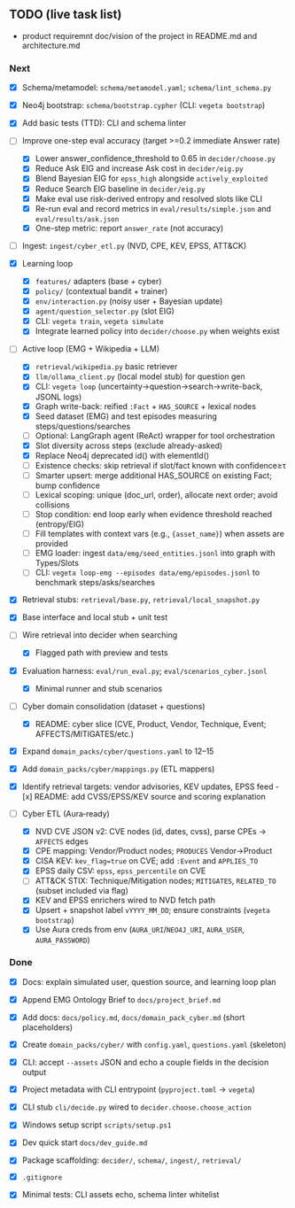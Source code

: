 ## TODO (live task list)

- product requiremnt doc/vision of the project in README.md and architecture.md


### Next
- [x] Schema/metamodel: `schema/metamodel.yaml`; `schema/lint_schema.py`
 - [x] Neo4j bootstrap: `schema/bootstrap.cypher` (CLI: `vegeta bootstrap`)
 - [x] Add basic tests (TTD): CLI and schema linter
  - [ ] Improve one-step eval accuracy (target >=0.2 immediate Answer rate)
    - [x] Lower answer_confidence_threshold to 0.65 in `decider/choose.py`
    - [x] Reduce Ask EIG and increase Ask cost in `decider/eig.py`
    - [x] Blend Bayesian EIG for `epss_high` alongside `actively_exploited`
    - [x] Reduce Search EIG baseline in `decider/eig.py`
    - [x] Make eval use risk-derived entropy and resolved slots like CLI
    - [x] Re-run eval and record metrics in `eval/results/simple.json` and `eval/results/ask.json`
    - [x] One-step metric: report `answer_rate` (not accuracy)
  - [ ] Ingest: `ingest/cyber_etl.py` (NVD, CPE, KEV, EPSS, ATT&CK)
  - [x] Learning loop
    - [x] `features/` adapters (base + cyber)
    - [x] `policy/` (contextual bandit + trainer)
    - [x] `env/interaction.py` (noisy user + Bayesian update)
    - [x] `agent/question_selector.py` (slot EIG)
    - [x] CLI: `vegeta train`, `vegeta simulate`
    - [x] Integrate learned policy into `decider/choose.py` when weights exist
  - [ ] Active loop (EMG + Wikipedia + LLM)
    - [x] `retrieval/wikipedia.py` basic retriever
    - [x] `llm/ollama_client.py` (local model stub) for question gen
    - [x] CLI: `vegeta loop` (uncertainty→question→search→write-back, JSONL logs)
    - [x] Graph write-back: reified `:Fact` + `HAS_SOURCE` + lexical nodes
    - [x] Seed dataset (EMG) and test episodes measuring steps/questions/searches
    - [ ] Optional: LangGraph agent (ReAct) wrapper for tool orchestration
    - [x] Slot diversity across steps (exclude already-asked)
    - [x] Replace Neo4j deprecated id() with elementId()
    - [ ] Existence checks: skip retrieval if slot/fact known with confidence≥τ
    - [ ] Smarter upsert: merge additional HAS_SOURCE on existing Fact; bump confidence
    - [ ] Lexical scoping: unique (doc_url, order), allocate next order; avoid collisions
    - [ ] Stop condition: end loop early when evidence threshold reached (entropy/EIG)
    - [ ] Fill templates with context vars (e.g., `{asset_name}`) when assets are provided
    - [ ] EMG loader: ingest `data/emg/seed_entities.jsonl` into graph with Types/Slots
    - [ ] CLI: `vegeta loop-emg --episodes data/emg/episodes.jsonl` to benchmark steps/asks/searches
 - [x] Retrieval stubs: `retrieval/base.py`, `retrieval/local_snapshot.py`
  - [x] Base interface and local stub + unit test
- [ ] Wire retrieval into decider when searching
  - [x] Flagged path with preview and tests
 - [x] Evaluation harness: `eval/run_eval.py`; `eval/scenarios_cyber.jsonl`
   - [x] Minimal runner and stub scenarios
 - [ ] Cyber domain consolidation (dataset + questions)
   - [x] README: cyber slice (CVE, Product, Vendor, Technique, Event; AFFECTS/MITIGATES/etc.)
  - [x] Expand `domain_packs/cyber/questions.yaml` to 12–15
   - [x] Add `domain_packs/cyber/mappings.py` (ETL mappers)
   - [x] Identify retrieval targets: vendor advisories, KEV updates, EPSS feed
    - [x] README: add CVSS/EPSS/KEV source and scoring explanation

- [ ] Cyber ETL (Aura‑ready)
  - [x] NVD CVE JSON v2: CVE nodes (id, dates, cvss), parse CPEs → `AFFECTS` edges
  - [x] CPE mapping: Vendor/Product nodes; `PRODUCES` Vendor→Product
  - [x] CISA KEV: `kev_flag=true` on CVE; add `:Event` and `APPLIES_TO`
  - [x] EPSS daily CSV: `epss`, `epss_percentile` on CVE
  - [ ] ATT&CK STIX: Technique/Mitigation nodes; `MITIGATES`, `RELATED_TO` (subset included via flag)
  - [x] KEV and EPSS enrichers wired to NVD fetch path
  - [x] Upsert + snapshot label `vYYYY_MM_DD`; ensure constraints (`vegeta bootstrap`)
  - [x] Use Aura creds from env (`AURA_URI`/`NEO4J_URI`, `AURA_USER`, `AURA_PASSWORD`)

### Done
- [x] Docs: explain simulated user, question source, and learning loop plan
- [x] Append EMG Ontology Brief to `docs/project_brief.md`
- [x] Add docs: `docs/policy.md`, `docs/domain_pack_cyber.md` (short placeholders)
- [x] Create `domain_packs/cyber/` with `config.yaml`, `questions.yaml` (skeleton)
- [x] CLI: accept `--assets` JSON and echo a couple fields in the decision output
- [x] Project metadata with CLI entrypoint (`pyproject.toml` → `vegeta`)
- [x] CLI stub `cli/decide.py` wired to `decider.choose.choose_action`
- [x] Windows setup script `scripts/setup.ps1`
- [x] Dev quick start `docs/dev_guide.md`
- [x] Package scaffolding: `decider/`, `schema/`, `ingest/`, `retrieval/`
- [x] `.gitignore`
- [x] Minimal tests: CLI assets echo, schema linter whitelist



